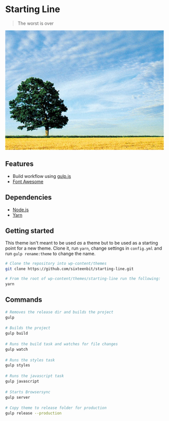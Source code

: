 # Starting Line

> The worst is over

![Starting Line](screenshot.png)

## Features

- Build workflow using [gulp.js](https://gulpjs.com/)
- [Font Awesome](https://fontawesome.com/)

## Dependencies
- [Node.js](https://nodejs.org/en/)
- [Yarn](https://yarnpkg.com/)

## Getting started

This theme isn't meant to be used _as_ a theme but to be used as a starting point for a new theme. Clone it, run `yarn`, change settings in `config.yml` and run `gulp rename:theme` to change the name.

```bash
# Clone the repository into wp-content/themes
git clone https://github.com/sixteenbit/starting-line.git
```

```bash
# From the root of wp-content/themes/starting-line run the following:
yarn
```

## Commands

```bash
# Removes the release dir and builds the project
gulp

# Builds the project
gulp build

# Runs the build task and watches for file changes
gulp watch

# Runs the styles task
gulp styles

# Runs the javascript task
gulp javascript

# Starts Browsersync
gulp server

# Copy theme to release folder for production
gulp release --production
```
